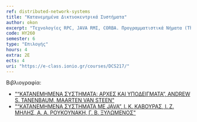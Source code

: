 ```yaml
---
ref: distributed-network-systems
title: "Κατανεμημένα Δικτυοκεντρικά Συστήματα"
author: okon
excerpt: "Τεχνολογίες RPC, JAVA RMI, CORBA. Προγραμματιστικά Νήματα (Threads), Συγχρονισμός (Synchronization). Κατανεμημένη επεξεργασία από την σκοπιά του λογισμικού συστημάτων. Middleware επικοινωνιών, απομακρυσμένη κλήση διαδικασιών, απομακρυσμένη ενεργοποίηση μεθόδων και εξαναγκασμένη εκπομπή, υποστήριξη λειτουργικών συστημάτων, κατανεμημένα συστήματα αρχείων, κατανεμημένη διαχείριση δοσοληψιών, εξισορρόπηση φόρτου, κατανεμημένες γλώσσες προγραμματισμού, ανοχή σε σφάλματα, θέματα κατανεμημένου χρονισμού και κατανεμημένους αλγορίθμους."
code: ΗΥ260
semester: 6
type: "Επιλογής"
hours: 4
extra: 2Ε
ects: 4
uri: "https://e-class.ionio.gr/courses/DCS217/"
---
```



Βιβλιογραφία: 
  - ["“ΚΑΤΑΝΕΜΗΜΕΝΑ ΣΥΣΤΗΜΑΤΑ: ΑΡΧΕΣ ΚΑΙ ΥΠΟΔΕΙΓΜΑΤΑ”, ANDREW S. TANENBAUM, MAARTEN VAN STEEN" ](https://service.eudoxus.gr/search/#a/id:13777/0)
  - ["“ΚΑΤΑΝΕΜΗΜΕΝΑ ΣΥΣΤΗΜΑΤΑ ΜΕ JAVA”, Ι. Κ. ΚΑΒΟΥΡΑΣ, Ι. Ζ. ΜΗΛΗΣ, Α. Α. ΡΟΥΚΟΥΝΑΚΗ, Γ. Β. ΞΥΛΩΜΕΝΟΣ"](https://service.eudoxus.gr/search/#a/id:12533080/0)
